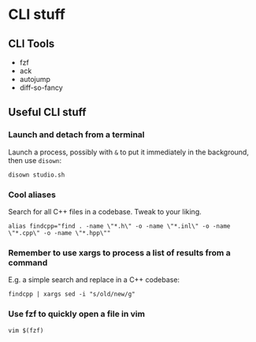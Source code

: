 CLI stuff
=========

## CLI Tools

* fzf
* ack
* autojump
* diff-so-fancy

## Useful CLI stuff

### Launch and detach from a terminal

Launch a process, possibly with `&` to put it immediately in the background, then use `disown`:

    disown studio.sh

### Cool aliases

Search for all C++ files in a codebase. Tweak to your liking.

    alias findcpp="find . -name \"*.h\" -o -name \"*.inl\" -o -name \"*.cpp\" -o -name \"*.hpp\""

### Remember to use xargs to process a list of results from a command

E.g. a simple search and replace in a C++ codebase: 

    findcpp | xargs sed -i "s/old/new/g"

### Use fzf to quickly open a file in vim

    vim $(fzf)
